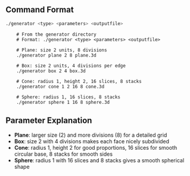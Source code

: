 ## Command Format
```bash
./generator <type> <parameters> <outputfile>
```
```
    # From the generator directory
    # Format: ./generator <type> <parameters> <outputfile>

    # Plane: size 2 units, 8 divisions
    ./generator plane 2 8 plane.3d

    # Box: size 2 units, 4 divisions per edge
    ./generator box 2 4 box.3d

    # Cone: radius 1, height 2, 16 slices, 8 stacks
    ./generator cone 1 2 16 8 cone.3d

    # Sphere: radius 1, 16 slices, 8 stacks
    ./generator sphere 1 16 8 sphere.3d
```

## Parameter Explanation
- **Plane**: larger size (2) and more divisions (8) for a detailed grid
- **Box**: size 2 with 4 divisions makes each face nicely subdivided
- **Cone**: radius 1, height 2 for good proportions, 16 slices for smooth circular base, 8 stacks for smooth sides
- **Sphere**: radius 1 with 16 slices and 8 stacks gives a smooth spherical shape



